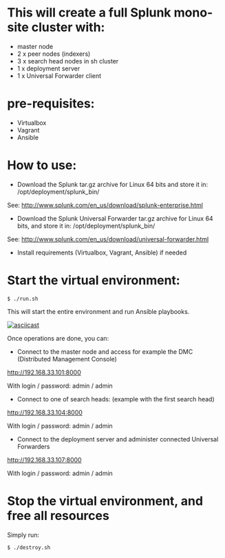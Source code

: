 # This will create a full Splunk mono-site cluster with:

- master node
- 2 x peer nodes (indexers)
- 3 x search head nodes in sh cluster
- 1 x deployment server
- 1 x Universal Forwarder client

# pre-requisites:

- Virtualbox
- Vagrant
- Ansible

# How to use:

* Download the Splunk tar.gz archive for Linux 64 bits and store it in: /opt/deployment/splunk_bin/

See: http://www.splunk.com/en_us/download/splunk-enterprise.html

* Download the Splunk Universal Forwarder tar.gz archive for Linux 64 bits, and store it in: /opt/deployment/splunk_bin/

See: http://www.splunk.com/en_us/download/universal-forwarder.html

* Install requirements (Virtualbox, Vagrant, Ansible) if needed

# Start the virtual environment:

`$ ./run.sh`

This will start the entire environment and run Ansible playbooks.

[![asciicast](https://asciinema.org/a/b7vmpcfyblnbzjlf9eou94gt1.png)](https://asciinema.org/a/b7vmpcfyblnbzjlf9eou94gt1?speed=10&theme=tango)

Once operations are done, you can:

* Connect to the master node and access for example the DMC (Distributed Management Console)

http://192.168.33.101:8000

With login / password: admin / admin

* Connect to one of search heads: (example with the first search head)

http://192.168.33.104:8000

With login / password: admin / admin

* Connect to the deployment server and administer connected Universal Forwarders

http://192.168.33.107:8000

With login / password: admin / admin

# Stop the virtual environment, and free all resources

Simply run:

`$ ./destroy.sh`





